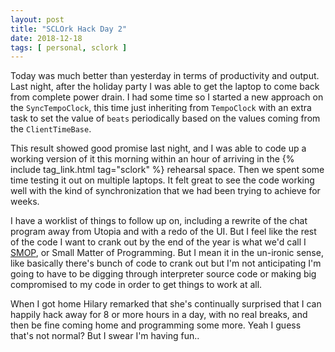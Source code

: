 ```yaml
---
layout: post
title: "SCLOrk Hack Day 2"
date: 2018-12-18
tags: [ personal, sclork ]
---
```


Today was much better than yesterday in terms of productivity and output. Last
night, after the holiday party I was able to get the laptop to come back from
complete power drain. I had some time so I started a new approach on the
`SyncTempoClock`, this time just inheriting from `TempoClock` with an extra
task to set the value of `beats` periodically based on the values coming from
the `ClientTimeBase`.

This result showed good promise last night, and I was able to code up a working
version of it this morning within an hour of arriving in the
{% include tag_link.html tag="sclork" %} rehearsal space. Then we spent some
time testing it out on multiple laptops. It felt great to see the code working
well with the kind of synchronization that we had been trying to achieve for
weeks.

I have a worklist of things to follow up on, including a rewrite of the chat
program away from Utopia and with a redo of the UI. But I feel like the rest
of the code I want to crank out by the end of the year is what we'd call I
[SMOP](https://en.wikipedia.org/wiki/Small_matter_of_programming), or Small
Matter of Programming. But I mean it in the un-ironic sense, like basically
there's bunch of code to crank out but I'm not anticipating I'm going to have
to be digging through interpreter source code or making big compromised to
my code in order to get things to work at all.

When I got home Hilary remarked that she's continually surprised that I can
happily hack away for 8 or more hours in a day, with no real breaks, and then
be fine coming home and programming some more. Yeah I guess that's not normal?
But I swear I'm having fun..

